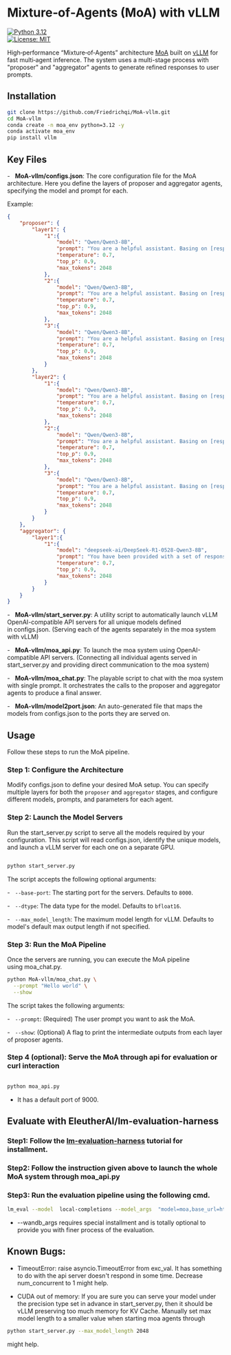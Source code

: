 # Mixture‑of‑Agents (MoA) with vLLM  
[![Python 3.12](https://img.shields.io/badge/python-3.12-blue)](https://www.python.org/)  
[![License: MIT](https://img.shields.io/badge/license-MIT-green)](LICENSE)  

High‑performance “Mixture‑of‑Agents” architecture [MoA](https://github.com/togethercomputer/MoA) built on [vLLM](https://github.com/vllm-project/vllm) for fast multi‑agent inference. The system uses a multi-stage process with "proposer" and "aggregator" agents to generate refined responses to user prompts.

## Installation

```bash
git clone https://github.com/Friedrichqi/MoA-vllm.git
cd MoA-vllm
conda create -n moa_env python=3.12 -y
conda activate moa_env
pip install vllm
```

## Key Files

-   **MoA-vllm/configs.json**: The core configuration file for the MoA architecture. Here you define the layers of proposer and aggregator agents, specifying the model and prompt for each.

Example:
```json
{
    "proposer": {
        "layer1": {
            "1":{
                "model": "Qwen/Qwen3-8B",
                "prompt": "You are a helpful assistant. Basing on [responses], answer the question: [input_prompts]",
                "temperature": 0.7,
                "top_p": 0.9,
                "max_tokens": 2048
            },
            "2":{
                "model": "Qwen/Qwen3-8B",
                "prompt": "You are a helpful assistant. Basing on [responses], answer the question: [input_prompts]",
                "temperature": 0.7,
                "top_p": 0.9,
                "max_tokens": 2048
            },
            "3":{
                "model": "Qwen/Qwen3-8B",
                "prompt": "You are a helpful assistant. Basing on [responses], answer the question: [input_prompts]",
                "temperature": 0.7,
                "top_p": 0.9,
                "max_tokens": 2048
            }
        },
        "layer2": {
            "1":{
                "model": "Qwen/Qwen3-8B",
                "prompt": "You are a helpful assistant. Basing on [responses], answer the question: [input_prompts]",
                "temperature": 0.7,
                "top_p": 0.9,
                "max_tokens": 2048
            },
            "2":{
                "model": "Qwen/Qwen3-8B",
                "prompt": "You are a helpful assistant. Basing on [responses], answer the question: [input_prompts]",
                "temperature": 0.7,
                "top_p": 0.9,
                "max_tokens": 2048
            },
            "3":{
                "model": "Qwen/Qwen3-8B",
                "prompt": "You are a helpful assistant. Basing on [responses], answer the question: [input_prompts]",
                "temperature": 0.7,
                "top_p": 0.9,
                "max_tokens": 2048
            }
        } 
    },
    "aggregator": {
        "layer1":{
            "1":{
                "model": "deepseek-ai/DeepSeek-R1-0528-Qwen3-8B",
                "prompt": "You have been provided with a set of responses from various open-source models to the latest user query. Your task is to synthesize these responses into a single, high-quality response. It is crucial to critically evaluate the information provided in these responses, recognizing that some of it may be biased or incorrect. Your response should not simply replicate the given answers but should offer a refined, accurate, and comprehensive reply to the instruction. Ensure your response is well-structured, coherent, and adheres to the highest standards of accuracy and reliability. \n Responses from models:\n\n[responses]\n\n Synthesized answer for the question, [input_prompts], should be:\n",
                "temperature": 0.7,
                "top_p": 0.9,
                "max_tokens": 2048
            }
        }
    }
}
```

-   **MoA-vllm/start_server.py**: A utility script to automatically launch vLLM OpenAI-compatible API servers for all unique models defined in configs.json. (Serving each of the agents separately in the moa system with vLLM)

-   **MoA-vllm/moa_api.py**: To launch the moa system using OpenAI-compatible API servers. (Connecting all individual agents served in start_server.py and providing direct communication to the moa system)

-   **MoA-vllm/moa_chat.py**: The playable script to chat with the moa system with single prompt. It orchestrates the calls to the proposer and aggregator agents to produce a final answer.

-   **MoA-vllm/model2port.json**: An auto-generated file that maps the models from configs.json to the ports they are served on.


## Usage

Follow these steps to run the MoA pipeline.

### Step 1: Configure the Architecture

Modify configs.json to define your desired MoA setup. You can specify multiple layers for both the `proposer` and `aggregator` stages, and configure different models, prompts, and parameters for each agent.

### Step 2: Launch the Model Servers

Run the start_server.py script to serve all the models required by your configuration. This script will read configs.json, identify the unique models, and launch a vLLM server for each one on a separate GPU.

```bash

python start_server.py

```

The script accepts the following optional arguments:

-   `--base-port`: The starting port for the servers. Defaults to `8000`.

-   `--dtype`: The data type for the model. Defaults to `bfloat16`.

-   `--max_model_length`: The maximum model length for vLLM. Defaults to model's default max output length if not specified.
### Step 3: Run the MoA Pipeline

Once the servers are running, you can execute the MoA pipeline using moa_chat.py.

```bash
python MoA-vllm/moa_chat.py \
  --prompt "Hello world" \
  --show
```
The script takes the following arguments:

-   `--prompt`: (Required) The user prompt you want to ask the MoA.

-   `--show`: (Optional) A flag to print the intermediate outputs from each layer of proposer agents.

### Step 4 (optional): Serve the MoA through api for evaluation or curl interaction 
```bash

python moa_api.py

```
- It has a default port of 9000.

## Evaluate with EleutherAI/lm-evaluation-harness

### Step1: Follow the [lm-evaluation-harness](https://github.com/EleutherAI/lm-evaluation-harness) tutorial for installment.

### Step2: Follow the instruction given above to launch the whole MoA system through moa_api.py

### Step3: Run the evaluation pipeline using the following cmd.

```bash
lm_eval --model  local-completions --model_args  "model=moa,base_url=http://0.0.0.0:9000/v1/completions,tokenizer=gpt2,tokenized_requests=false,num_concurrent=4,timeout=86400,max_new_tokens=1024"   --tasks  gsm8k  --output_path output/moa_gsm8k.json --wandb_args project=lm-eval-harness-integration
```
- --wandb_args requires special installment and is totally optional to provide you with finer process of the evaluation.

## Known Bugs:
- TimeoutError: raise asyncio.TimeoutError from exc_val. It has something to do with the api server doesn't respond in some time. Decrease num_concurrent to 1 might help.

- CUDA out of memory: If you are sure you can serve your model under the precision type set in advance in start_server.py, then it should be vLLM preserving too much memory for KV Cache. Manually set max model length to a smaller value when starting moa agents through

```bash
python start_server.py --max_model_length 2048
```
might help.